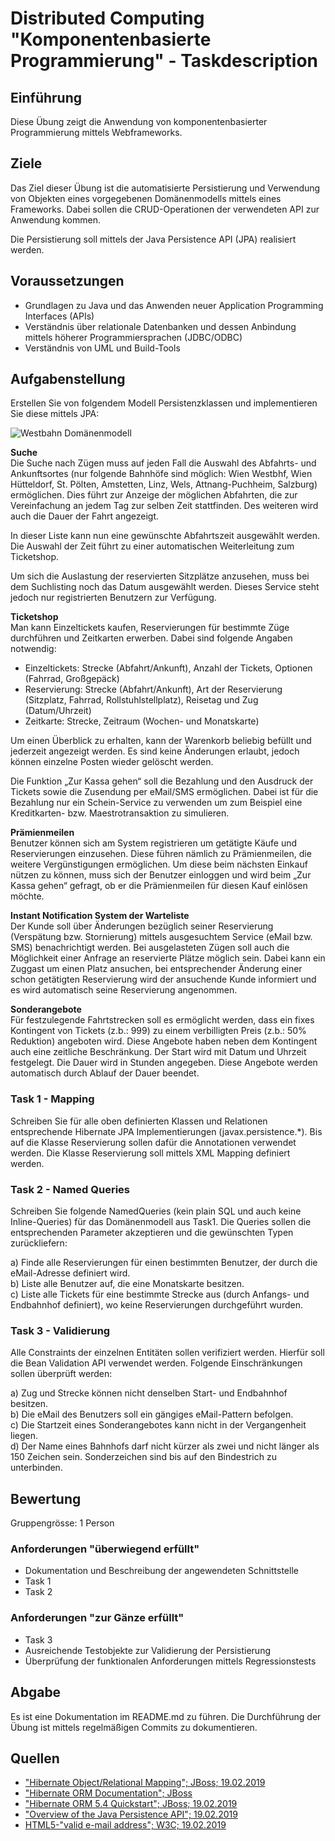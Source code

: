 # Distributed Computing "Komponentenbasierte Programmierung" - Taskdescription

## Einführung
Diese Übung zeigt die Anwendung von komponentenbasierter Programmierung mittels Webframeworks.

## Ziele

Das Ziel dieser Übung ist die automatisierte Persistierung und Verwendung von Objekten eines vorgegebenen Domänenmodells mittels eines Frameworks. Dabei sollen die CRUD-Operationen der verwendeten API zur Anwendung kommen.

Die Persistierung soll mittels der Java Persistence API (JPA) realisiert werden.

## Voraussetzungen

* Grundlagen zu Java und das Anwenden neuer Application Programming Interfaces (APIs)
* Verständnis über relationale Datenbanken und dessen Anbindung mittels höherer Programmiersprachen (JDBC/ODBC)
* Verständnis von UML und Build-Tools

## Aufgabenstellung

Erstellen Sie von folgendem Modell Persistenzklassen und implementieren Sie diese mittels JPA:

![Westbahn Domänenmodell](design/Westbahn.svg)

**Suche**  
Die Suche nach Zügen muss auf jeden Fall die Auswahl des Abfahrts- und Ankunftsortes (nur folgende Bahnhöfe sind möglich: Wien Westbhf, Wien Hütteldorf, St. Pölten, Amstetten, Linz, Wels, Attnang-Puchheim, Salzburg) ermöglichen. Dies führt zur Anzeige der möglichen Abfahrten, die zur Vereinfachung an jedem Tag zur selben Zeit stattfinden. Des weiteren wird auch die Dauer der Fahrt angezeigt.

In dieser Liste kann nun eine gewünschte Abfahrtszeit ausgewählt werden. Die Auswahl der Zeit führt zu einer automatischen Weiterleitung zum Ticketshop.

Um sich die Auslastung der reservierten Sitzplätze anzusehen, muss bei dem Suchlisting noch das Datum ausgewählt werden. Dieses Service steht jedoch nur registrierten Benutzern zur Verfügung.

**Ticketshop**  
Man kann Einzeltickets kaufen, Reservierungen für bestimmte Züge durchführen und Zeitkarten erwerben. Dabei sind folgende Angaben notwendig:

* Einzeltickets: Strecke (Abfahrt/Ankunft), Anzahl der Tickets, Optionen (Fahrrad, Großgepäck)
* Reservierung: Strecke (Abfahrt/Ankunft), Art der Reservierung (Sitzplatz, Fahrrad, Rollstuhlstellplatz), Reisetag und Zug (Datum/Uhrzeit)
* Zeitkarte: Strecke, Zeitraum (Wochen- und Monatskarte)

Um einen Überblick zu erhalten, kann der Warenkorb beliebig befüllt und jederzeit angezeigt werden. Es sind keine Änderungen erlaubt, jedoch können einzelne Posten wieder gelöscht werden.

Die Funktion „Zur Kassa gehen“ soll die Bezahlung und den Ausdruck der Tickets sowie die Zusendung per eMail/SMS ermöglichen. Dabei ist für die Bezahlung nur ein Schein-Service zu verwenden um zum Beispiel eine Kreditkarten- bzw. Maestrotransaktion zu simulieren.

**Prämienmeilen**  
Benutzer können sich am System registrieren um getätigte Käufe und Reservierungen einzusehen. Diese führen nämlich zu Prämienmeilen, die weitere Vergünstigungen ermöglichen. Um diese beim nächsten Einkauf nützen zu können, muss sich der Benutzer einloggen und wird beim „Zur Kassa gehen“ gefragt, ob er die Prämienmeilen für diesen Kauf einlösen möchte.

**Instant Notification System der Warteliste**  
Der Kunde soll über Änderungen bezüglich seiner Reservierung (Verspätung bzw. Stornierung) mittels ausgesuchtem Service (eMail bzw. SMS) benachrichtigt werden. Bei ausgelasteten Zügen soll auch die Möglichkeit einer Anfrage an reservierte Plätze möglich sein. Dabei kann ein Zuggast um einen Platz ansuchen, bei entsprechender Änderung einer schon getätigten Reservierung wird der ansuchende Kunde informiert und es wird automatisch seine Reservierung angenommen.

**Sonderangebote**  
Für festzulegende Fahrtstrecken soll es ermöglicht werden, dass ein fixes Kontingent von Tickets (z.b.: 999) zu einem verbilligten Preis (z.b.: 50% Reduktion) angeboten wird. Diese Angebote haben neben dem Kontingent auch eine zeitliche Beschränkung. Der Start wird mit Datum und Uhrzeit festgelegt. Die Dauer wird in Stunden angegeben. Diese Angebote werden automatisch durch Ablauf der Dauer beendet.

### Task 1 - Mapping
Schreiben Sie für alle oben definierten Klassen und Relationen entsprechende Hibernate JPA Implementierungen (javax.persistence.*). Bis auf die Klasse Reservierung sollen dafür die Annotationen verwendet werden. Die Klasse Reservierung soll mittels XML Mapping definiert werden.

### Task 2 - Named Queries
Schreiben Sie folgende NamedQueries (kein plain SQL und auch keine Inline-Queries) für das Domänenmodell aus Task1. Die Queries sollen die entsprechenden Parameter akzeptieren und die gewünschten Typen zurückliefern:

a) Finde alle Reservierungen für einen bestimmten Benutzer, der durch die eMail-Adresse definiert wird.  
b) Liste alle Benutzer auf, die eine Monatskarte besitzen.  
c) Liste alle Tickets für eine bestimmte Strecke aus (durch Anfangs- und Endbahnhof definiert), wo keine Reservierungen durchgeführt wurden.  

### Task 3 - Validierung
Alle Constraints der einzelnen Entitäten sollen verifiziert werden. Hierfür soll die Bean Validation API verwendet werden. Folgende Einschränkungen sollen überprüft werden:

a) Zug und Strecke können nicht denselben Start- und Endbahnhof besitzen.  
b) Die eMail des Benutzers soll ein gängiges eMail-Pattern befolgen.  
c) Die Startzeit eines Sonderangebotes kann nicht in der Vergangenheit liegen.  
d) Der Name eines Bahnhofs darf nicht kürzer als zwei und nicht länger als 150 Zeichen sein. Sonderzeichen sind bis auf den Bindestrich zu unterbinden.  

## Bewertung

Gruppengrösse: 1 Person
### Anforderungen "überwiegend erfüllt"
* Dokumentation und Beschreibung der angewendeten Schnittstelle
* Task 1
* Task 2
### Anforderungen "zur Gänze erfüllt"
* Task 3
* Ausreichende Testobjekte zur Validierung der Persistierung
* Überprüfung der funktionalen Anforderungen mittels Regressionstests

## Abgabe
Es ist eine Dokumentation im README.md zu führen. Die Durchführung der Übung ist mittels regelmäßigen Commits zu dokumentieren.

## Quellen
* ["Hibernate Object/Relational Mapping"; JBoss; 19.02.2019](http://hibernate.org/orm/)
* ["Hibernate ORM Documentation"; JBoss](http://hibernate.org/orm/documentation/)
* ["Hibernate ORM 5.4 Quickstart"; JBoss; 19.02.2019](http://docs.jboss.org/hibernate/orm/5.4/quickstart/html_single/)
* ["Overview of the Java Persistence API"; 19.02.2019](https://javaee.github.io/tutorial/persistence-intro001.html)
* [HTML5-"valid e-mail address"; W3C; 19.02.2019](https://www.w3.org/TR/2012/CR-html5-20121217/forms.html#valid-e-mail-address)

